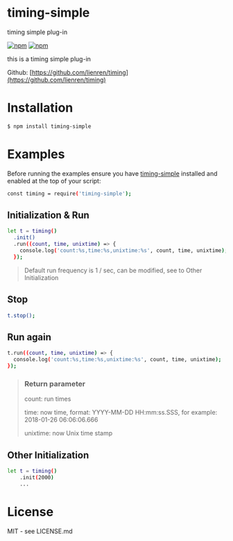 # timing-simple

timing simple plug-in

[![npm](https://img.shields.io/npm/v/timing-simple.svg)](https://www.npmjs.com/package/timing-simple)
[![npm](https://img.shields.io/badge/license-MIT-blue.svg)](https://www.npmjs.com/package/timing-simple)

this is a timing simple plug-in

Github: [https://github.com/lienren/timing](https://github.com/lienren/timing)

# Installation

```bash
$ npm install timing-simple
```

# Examples

Before running the examples ensure you have [timing-simple](https://www.npmjs.com/package/timing-simple) installed and enabled at the top of your script:

```bash
const timing = require('timing-simple');
```

## Initialization & Run

```bash
let t = timing()
  .init()
  .run((count, time, unixtime) => {
    console.log('count:%s,time:%s,unixtime:%s', count, time, unixtime);
  });
```

> Default run frequency is 1 / sec, can be modified, see to Other Initialization

## Stop

```bash
t.stop();
```

## Run again

```bash
t.run((count, time, unixtime) => {
  console.log('count:%s,time:%s,unixtime:%s', count, time, unixtime);
});
```

> ### Return parameter
>
> count: run times
>
> time: now time, format: YYYY-MM-DD HH:mm:ss.SSS, for example: 2018-01-26 06:06:06.666
>
> unixtime: now Unix time stamp

## Other Initialization

```bash
let t = timing()
    .init(2000)
    ...
```

# License

MIT - see LICENSE.md
